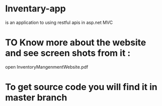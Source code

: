 # Inventary-app
is an application to using restful apis in asp.net MVC
# TO Know more about the website and see screen shots from it :
open InventoryMangenmentWebsite.pdf 
# To get source code you will find it in master branch 
